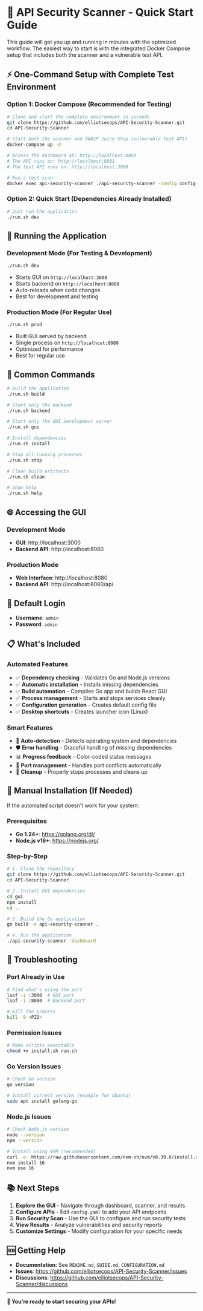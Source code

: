 # 🚀 API Security Scanner - Quick Start Guide

This guide will get you up and running in minutes with the optimized workflow. The easiest way to start is with the integrated Docker Compose setup that includes both the scanner and a vulnerable test API.

## ⚡ One-Command Setup with Complete Test Environment

### Option 1: Docker Compose (Recommended for Testing)
```bash
# Clone and start the complete environment in seconds
git clone https://github.com/elliotsecops/API-Security-Scanner.git
cd API-Security-Scanner

# Start both the scanner and OWASP Juice Shop (vulnerable test API)
docker-compose up -d

# Access the dashboard at: http://localhost:8080
# The API runs on: http://localhost:8081
# The test API runs on: http://localhost:3000

# Run a test scan:
docker exec api-security-scanner ./api-security-scanner -config config-test.yaml -scan
```

### Option 2: Quick Start (Dependencies Already Installed)
```bash
# Just run the application
./run.sh dev
```

## 🎯 Running the Application

### Development Mode (For Testing & Development)
```bash
./run.sh dev
```
- Starts GUI on `http://localhost:3000`
- Starts backend on `http://localhost:8080`
- Auto-reloads when code changes
- Best for development and testing

### Production Mode (For Regular Use)
```bash
./run.sh prod
```
- Built GUI served by backend
- Single process on `http://localhost:8080`
- Optimized for performance
- Best for regular use

## 🔧 Common Commands

```bash
# Build the application
./run.sh build

# Start only the backend
./run.sh backend

# Start only the GUI development server
./run.sh gui

# Install dependencies
./run.sh install

# Stop all running processes
./run.sh stop

# Clean build artifacts
./run.sh clean

# Show help
./run.sh help
```

## 🌐 Accessing the GUI

### Development Mode
- **GUI**: http://localhost:3000
- **Backend API**: http://localhost:8080

### Production Mode
- **Web Interface**: http://localhost:8080
- **Backend API**: http://localhost:8080/api

## 🔑 Default Login

- **Username**: `admin`
- **Password**: `admin`

## 📋 What's Included

### Automated Features
- ✅ **Dependency checking** - Validates Go and Node.js versions
- ✅ **Automatic installation** - Installs missing dependencies
- ✅ **Build automation** - Compiles Go app and builds React GUI
- ✅ **Process management** - Starts and stops services cleanly
- ✅ **Configuration generation** - Creates default config file
- ✅ **Desktop shortcuts** - Creates launcher icon (Linux)

### Smart Features
- 🚀 **Auto-detection** - Detects operating system and dependencies
- 🛡️ **Error handling** - Graceful handling of missing dependencies
- 📊 **Progress feedback** - Color-coded status messages
- 🔧 **Port management** - Handles port conflicts automatically
- 🧹 **Cleanup** - Properly stops processes and cleans up

## 🔨 Manual Installation (If Needed)

If the automated script doesn't work for your system:

### Prerequisites
- **Go 1.24+**: https://golang.org/dl/
- **Node.js v16+**: https://nodejs.org/

### Step-by-Step
```bash
# 1. Clone the repository
git clone https://github.com/elliotsecops/API-Security-Scanner.git
cd API-Security-Scanner

# 2. Install GUI dependencies
cd gui
npm install
cd ..

# 3. Build the Go application
go build -o api-security-scanner .

# 4. Run the application
./api-security-scanner -dashboard
```

## 🐛 Troubleshooting

### Port Already in Use
```bash
# Find what's using the port
lsof -i :3000  # GUI port
lsof -i :8080  # Backend port

# Kill the process
kill -9 <PID>
```

### Permission Issues
```bash
# Make scripts executable
chmod +x install.sh run.sh
```

### Go Version Issues
```bash
# Check Go version
go version

# Install correct version (example for Ubuntu)
sudo apt install golang-go
```

### Node.js Issues
```bash
# Check Node.js version
node --version
npm --version

# Install using NVM (recommended)
curl -o- https://raw.githubusercontent.com/nvm-sh/nvm/v0.39.0/install.sh | bash
nvm install 16
nvm use 16
```

## 📚 Next Steps

1. **Explore the GUI** - Navigate through dashboard, scanner, and results
2. **Configure APIs** - Edit `config.yaml` to add your API endpoints
3. **Run Security Scan** - Use the GUI to configure and run security tests
4. **View Results** - Analyze vulnerabilities and security reports
5. **Customize Settings** - Modify configuration for your specific needs

## 🆘 Getting Help

- **Documentation**: See `README.md`, `GUIDE.md`, `CONFIGURATION.md`
- **Issues**: https://github.com/elliotsecops/API-Security-Scanner/issues
- **Discussions**: https://github.com/elliotsecops/API-Security-Scanner/discussions

---

**🎉 You're ready to start securing your APIs!**